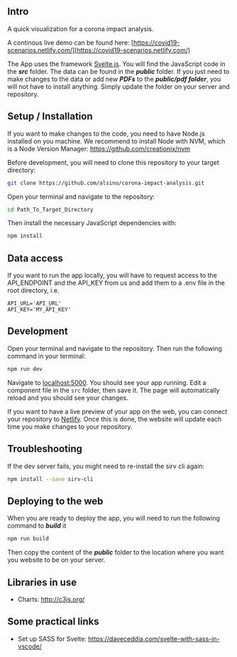 ## Intro

A quick visualization for a corona impact analysis. 

A continous live demo can be found here: [https://covid19-scenarios.netlify.com/](https://covid19-scenarios.netlify.com/)

The App uses the framework [Svelte.js](http://svelte.dev/). You will find the JavaScript code in the ***src*** folder. The data can be found in the ***public*** folder. If you just need to make changes to the data or add new ***PDFs*** to the ***public/pdf folder***, you will not have to install anything. Simply update the folder on your server and repository. 

## Setup / Installation

If you want to make changes to the code, you need to have Node.js installed on you machine. We recommend to install Node with NVM, which is a Node Version Manager: https://github.com/creationix/nvm

Before development, you will need to clone this repository to your target directory:
```bash 
git clone https://github.com/alsino/corona-impact-analysis.git
```

Open your terminal and navigate to the repository: 
```bash
cd Path_To_Target_Directory
```

Then install the necessary JavaScript dependencies with: 
```bash
npm install
```

## Data access

If you want to run the app locally, you will have to request access to the API_ENDPOINT and the API_KEY from us and add them to a .env file in the root directory, i.e. 
```
API_URL='API_URL'
API_KEY='MY_API_KEY'
```


## Development
Open your terminal and navigate to the repository. Then run the following command in your terminal:
```bash
npm run dev
```

Navigate to [localhost:5000](http://localhost:5000). You should see your app running. Edit a component file in the `src` folder, then save it. The page will automatically reload and you should see your changes.

If you want to have a live preview of your app on the web, you can connect your repository to [Netlify](https://www.netlify.com/). Once this is done, the website will update each time you make changes to your repository.


##  Troubleshooting
If the dev server fails, you might need to re-install the sirv cli again:
```bash
npm install --save sirv-cli
```

## Deploying to the web
When you are ready to deploy the app, you will need to run the following command to ***build*** it
```bash
npm run build
```
Then copy the content of the ***public*** folder to the location where you want you website to be on your server.


## Libraries in use

* Charts: http://c3js.org/

## Some practical links 
* Set up SASS for Svelte: https://daveceddia.com/svelte-with-sass-in-vscode/
